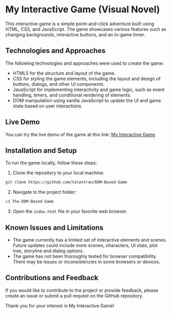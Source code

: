# My Interactive Game (Visual Novel)

This interactive game is a simple point-and-click adventure built using HTML, CSS, and JavaScript. The game showcases various features such as changing backgrounds, interactive buttons, and an in-game timer.

## Technologies and Approaches

The following technologies and approaches were used to create the game:

- HTML5 for the structure and layout of the game.
- CSS for styling the game elements, including the layout and design of buttons, dialogs, and other UI components.
- JavaScript for implementing interactivity and game logic, such as event handling, timers, and conditional rendering of elements.
- DOM manipulation using vanilla JavaScript to update the UI and game state based on user interactions.

## Live Demo

You can try the live demo of the game at this link: [My Interactive Game]([https://your-website-link.com](https://talentran.github.io/DOM-Based-Game/))

## Installation and Setup

To run the game locally, follow these steps:

1. Clone the repository to your local machine:

```bash
git clone https://github.com/talentran/DOM-Based-Game
```

2. Navigate to the project folder:

```bash
cd The-DOM-Based-Game
```

3. Open the `index.html` file in your favorite web browser.

## Known Issues and Limitations

- The game currently has a limited set of interactive elements and scenes. Future updates could include more scenes, characters, UI stats, plot tree, storyline and dialog options.
- The game has not been thoroughly tested for browser compatibility. There may be issues or inconsistencies in some browsers or devices.

## Contributions and Feedback

If you would like to contribute to the project or provide feedback, please create an issue or submit a pull request on the GitHub repository.

Thank you for your interest in My Interactive Game!
